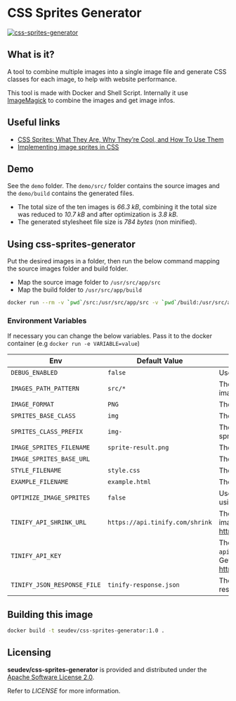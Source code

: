 # CSS Sprites Generator

[![css-sprites-generator](http://dockeri.co/image/seudev/css-sprites-generator)](https://hub.docker.com/r/seudev/css-sprites-generator)

## What is it?

A tool to combine multiple images into a single image file and generate CSS classes for each image, to help with website performance.

This tool is made with Docker and Shell Script. Internally it use [ImageMagick](https://imagemagick.org) to combine the images and get image infos.

## Useful links

* [CSS Sprites: What They Are, Why They’re Cool, and How To Use Them](https://css-tricks.com/css-sprites)
* [Implementing image sprites in CSS](https://developer.mozilla.org/en-US/docs/Web/CSS/CSS_Images/Implementing_image_sprites_in_CSS)

## Demo

See the `demo` folder. The `demo/src/` folder contains the source images and the `demo/build` contains the generated files.

* The total size of the ten images is *66.3 kB*, combining it the total size was reduced to *10.7 kB* and after optimization is *3.8 kB*.
* The generated stylesheet file size is *784 bytes* (non minified).

## Using css-sprites-generator

Put the desired images in a folder, then run the below command mapping the source images folder and build folder.

* Map the source image folder to `/usr/src/app/src`
* Map the build folder to `/usr/src/app/build`

```sh
docker run --rm -v `pwd`/src:/usr/src/app/src -v `pwd`/build:/usr/src/app/build seudev/css-sprites-generator:1.0
```

### Environment Variables

If necessary you can change the below variables. Pass it to the docker container (e.g `docker run -e VARIABLE=value`)

| **Env**                     | **Default Value**               | **Description**                                                                                                     |
| --------------------------- | ------------------------------- | ------------------------------------------------------------------------------------------------------------------- |
| `DEBUG_ENABLED`             | `false`                         | Use `true` to enable the debug mode                                                                                 |
| `IMAGES_PATH_PATTERN`       | `src/*`                         | The images path pattern used to filter the images.                                                                  |
| `IMAGE_FORMAT`              | `PNG`                           | The sprite image format.                                                                                            |
| `SPRITES_BASE_CLASS`        | `img`                           | The CSS class name of the base style.                                                                               |
| `SPRITES_CLASS_PREFIX`      | `img-`                          | The CSS class name prefix of the image sprites.                                                                     |
| `IMAGE_SPRITES_FILENAME`    | `sprite-result.png`             | The filename of the combined images.                                                                                |
| `IMAGE_SPRITES_BASE_URL`    |                                 | The base URL of the image sprites.                                                                                  |
| `STYLE_FILENAME`            | `style.css`                     | The CSS filename.                                                                                                   |
| `EXAMPLE_FILENAME`          | `example.html`                  | The filename of the example HTML page.                                                                              |
| `OPTIMIZE_IMAGE_SPRITES`    | `false`                         | Use `true` to optimize the image sprites, using the tinify API.                                                     |
| `TINIFY_API_SHRINK_URL`     | `https://api.tinify.com/shrink` | The tinify API URL to compress the image. See https://tinypng.com/developers/reference                              |
| `TINIFY_API_KEY`            |                                 | The tinify API key. Example: `api:ewp9orweoifuwerfjoaewsirfu9aw3eu`. Get your key on https://tinypng.com/developers |
| `TINIFY_JSON_RESPONSE_FILE` | `tinify-response.json`          | The filename of the tinify shrink response.                                                                         |

## Building this image

```sh
docker build -t seudev/css-sprites-generator:1.0 .
```

## Licensing

**seudev/css-sprites-generator** is provided and distributed under the [Apache Software License 2.0](http://www.apache.org/licenses/LICENSE-2.0).

Refer to *LICENSE* for more information.
